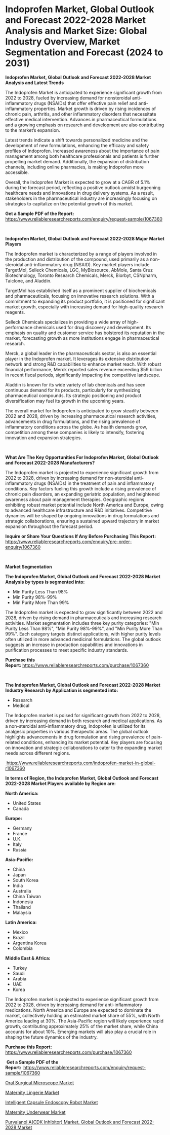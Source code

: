 <p><h1>Indoprofen Market, Global Outlook and Forecast 2022-2028 Market Analysis and Market Size: Global Industry Overview, Market Segmentation and Forecast (2024 to 2031)</h1></p><p><strong>Indoprofen Market, Global Outlook and Forecast 2022-2028 Market Analysis and Latest Trends</strong></p>
<p><p>The Indoprofen Market is anticipated to experience significant growth from 2022 to 2028, fueled by increasing demand for nonsteroidal anti-inflammatory drugs (NSAIDs) that offer effective pain relief and anti-inflammatory properties. Market growth is driven by rising incidences of chronic pain, arthritis, and other inflammatory disorders that necessitate effective medical intervention. Advances in pharmaceutical formulations and a growing emphasis on research and development are also contributing to the market’s expansion.</p><p>Latest trends indicate a shift towards personalized medicine and the development of new formulations, enhancing the efficacy and safety profiles of Indoprofen. Increased awareness about the importance of pain management among both healthcare professionals and patients is further propelling market demand. Additionally, the expansion of distribution channels, including online pharmacies, is making Indoprofen more accessible.</p><p>Overall, the Indoprofen Market is expected to grow at a CAGR of 5.1% during the forecast period, reflecting a positive outlook amidst burgeoning healthcare needs and innovations in drug delivery systems. As a result, stakeholders in the pharmaceutical industry are increasingly focusing on strategies to capitalize on the potential growth of this market.</p></p>
<p><strong>Get a Sample PDF of the Report:&nbsp;</strong> <a href="https://www.reliableresearchreports.com/enquiry/request-sample/1067360?utm_campaign=11&utm_medium=2&utm_source=Github&utm_content=ia&utm_term=04122024&utm_id=indoprofen-market-global-outlook-and-forecast-2022-2028">https://www.reliableresearchreports.com/enquiry/request-sample/1067360</a></p>
<p>&nbsp;</p>
<p><strong>Indoprofen Market, Global Outlook and Forecast 2022-2028 Major Market Players</strong></p>
<p><p>The Indoprofen market is characterized by a range of players involved in the production and distribution of the compound, used primarily as a non-steroidal anti-inflammatory drug (NSAID). Key market players include TargetMol, Selleck Chemicals, LGC, MyBiosource, AbMole, Santa Cruz Biotechnology, Toronto Research Chemicals, Merck, Biorbyt, CSNpharm, Taiclone, and Aladdin.</p><p>TargetMol has established itself as a prominent supplier of biochemicals and pharmaceuticals, focusing on innovative research solutions. With a commitment to expanding its product portfolio, it is positioned for significant market growth, especially with increasing demand for high-quality research reagents.</p><p>Selleck Chemicals specializes in providing a wide array of high-performance chemicals used for drug discovery and development. Its emphasis on quality and customer service has bolstered its reputation in the market, forecasting growth as more institutions engage in pharmaceutical research.</p><p>Merck, a global leader in the pharmaceuticals sector, is also an essential player in the Indoprofen market. It leverages its extensive distribution network and strong R&D capabilities to enhance market reach. With robust financial performance, Merck reported sales revenue exceeding $59 billion in recent fiscal periods, significantly impacting the competitive landscape.</p><p>Aladdin is known for its wide variety of lab chemicals and has seen continuous demand for its products, particularly for synthesizing pharmaceutical compounds. Its strategic positioning and product diversification may fuel its growth in the upcoming years.</p><p>The overall market for Indoprofen is anticipated to grow steadily between 2022 and 2028, driven by increasing pharmaceutical research activities, advancements in drug formulations, and the rising prevalence of inflammatory conditions across the globe. As health demands grow, competition among these companies is likely to intensify, fostering innovation and expansion strategies.</p></p>
<p>&nbsp;</p>
<p><strong>What Are The Key Opportunities For Indoprofen Market, Global Outlook and Forecast 2022-2028 Manufacturers?</strong></p>
<p><p>The Indoprofen market is projected to experience significant growth from 2022 to 2028, driven by increasing demand for non-steroidal anti-inflammatory drugs (NSAIDs) in the treatment of pain and inflammatory conditions. Key factors fueling this growth include a rising prevalence of chronic pain disorders, an expanding geriatric population, and heightened awareness about pain management therapies. Geographic regions exhibiting robust market potential include North America and Europe, owing to advanced healthcare infrastructure and R&D initiatives. Competitive dynamics will be shaped by ongoing innovations in drug formulations and strategic collaborations, ensuring a sustained upward trajectory in market expansion throughout the forecast period.</p></p>
<p><strong>Inquire or Share Your Questions If Any Before Purchasing This Report:</strong> <a href="https://www.reliableresearchreports.com/enquiry/pre-order-enquiry/1067360?utm_campaign=11&utm_medium=2&utm_source=Github&utm_content=ia&utm_term=04122024&utm_id=indoprofen-market-global-outlook-and-forecast-2022-2028">https://www.reliableresearchreports.com/enquiry/pre-order-enquiry/1067360</a></p>
<p>&nbsp;</p>
<p><strong>Market Segmentation</strong></p>
<p><strong>The Indoprofen Market, Global Outlook and Forecast 2022-2028 Market Analysis by types is segmented into:</strong></p>
<p><ul><li>Min Purity Less Than 98%</li><li>Min Purity 98%-99%</li><li>Min Purity More Than 99%</li></ul></p>
<p><p>The Indoprofen market is expected to grow significantly between 2022 and 2028, driven by rising demand in pharmaceuticals and increasing research activities. Market segmentation includes three key purity categories: "Min Purity Less Than 98%", "Min Purity 98%-99%", and "Min Purity More Than 99%". Each category targets distinct applications, with higher purity levels often utilized in more advanced medicinal formulations. The global outlook suggests an increase in production capabilities and innovations in purification processes to meet specific industry standards.</p></p>
<p><strong>Purchase this Report:&nbsp;</strong><a href="https://www.reliableresearchreports.com/purchase/1067360?utm_campaign=11&utm_medium=2&utm_source=Github&utm_content=ia&utm_term=04122024&utm_id=indoprofen-market-global-outlook-and-forecast-2022-2028">https://www.reliableresearchreports.com/purchase/1067360</a></p>
<p>&nbsp;</p>
<p><strong>The Indoprofen Market, Global Outlook and Forecast 2022-2028 Market Industry Research by Application is segmented into:</strong></p>
<p><ul><li>Research</li><li>Medical</li></ul></p>
<p><p>The Indoprofen market is poised for significant growth from 2022 to 2028, driven by increasing demand in both research and medical applications. As a non-steroidal anti-inflammatory drug, Indoprofen is utilized for its analgesic properties in various therapeutic areas. The global outlook highlights advancements in drug formulation and rising prevalence of pain-related conditions, enhancing its market potential. Key players are focusing on innovation and strategic collaborations to cater to the expanding market needs across different regions.</p></p>
<p><a href="https://www.reliableresearchreports.com/indoprofen-market-in-global-r1067360?utm_campaign=11&utm_medium=2&utm_source=Github&utm_content=ia&utm_term=04122024&utm_id=indoprofen-market-global-outlook-and-forecast-2022-2028">&nbsp;https://www.reliableresearchreports.com/indoprofen-market-in-global-r1067360</a></p>
<p><strong>In terms of Region, the Indoprofen Market, Global Outlook and Forecast 2022-2028 Market Players available by Region are:</strong></p>
<p>
    <p> <strong> North America: </strong>
        <ul>
            <li>United States</li>
            <li>Canada</li>
        </ul>
        </p> 
    <p> <strong> Europe: </strong>
        <ul>
            <li>Germany</li>
            <li>France</li>
            <li>U.K.</li>
            <li>Italy</li>
            <li>Russia</li>
        </ul>
        </p> 
    <p> <strong> Asia-Pacific: </strong>
        <ul>
            <li>China</li>
            <li>Japan</li>
            <li>South Korea</li>
            <li>India</li>
            <li>Australia</li>
            <li>China Taiwan</li>
            <li>Indonesia</li>
            <li>Thailand</li>
            <li>Malaysia</li>
        </ul>
        </p> 
    <p> <strong> Latin America: </strong>
        <ul>
            <li>Mexico</li>
            <li>Brazil</li>
            <li>Argentina Korea</li>
            <li>Colombia</li>
        </ul>
        </p> 
    <p> <strong> Middle East & Africa: </strong>
        <ul>
            <li>Turkey</li>
            <li>Saudi</li>
            <li>Arabia</li>
            <li>UAE</li>
            <li>Korea</li>
        </ul>
    </p>
    </p>
<p><p>The Indoprofen market is projected to experience significant growth from 2022 to 2028, driven by increasing demand for anti-inflammatory medications. North America and Europe are expected to dominate the market, collectively holding an estimated market share of 55%, with North America leading at 30%. The Asia-Pacific region will likely experience rapid growth, contributing approximately 25% of the market share, while China accounts for about 10%. Emerging markets will also play a crucial role in shaping the future dynamics of the industry.</p></p>
<p><strong>Purchase this Report: </strong><a href="https://www.reliableresearchreports.com/purchase/1067360?utm_campaign=11&utm_medium=2&utm_source=Github&utm_content=ia&utm_term=04122024&utm_id=indoprofen-market-global-outlook-and-forecast-2022-2028">https://www.reliableresearchreports.com/purchase/1067360</a></p>
<p>&nbsp;<strong>Get a Sample PDF of the Report:&nbsp;&nbsp;</strong><a href="https://www.reliableresearchreports.com/enquiry/request-sample/1067360?utm_campaign=11&utm_medium=2&utm_source=Github&utm_content=ia&utm_term=04122024&utm_id=indoprofen-market-global-outlook-and-forecast-2022-2028">https://www.reliableresearchreports.com/enquiry/request-sample/1067360</a></p>
<p><strong></strong></p>
<p><p><a href="https://issuu.com/reportprime-2/docs/oral-surgical-microscope-market-size-2030.pptx?utm_campaign=11&utm_medium=2&utm_source=Github&utm_content=ia&utm_term=04122024&utm_id=indoprofen-market-global-outlook-and-forecast-2022-2028">Oral Surgical Microscope Market</a></p><p><a href="https://www.linkedin.com/pulse/maternity-lingerie-market-investigation-industry-evolution-cawhc?utm_campaign=11&utm_medium=2&utm_source=Github&utm_content=ia&utm_term=04122024&utm_id=indoprofen-market-global-outlook-and-forecast-2022-2028">Maternity Lingerie Market</a></p><p><a href="https://issuu.com/reportprime-2/docs/intelligent-capsule-endoscopy-robot-market-size-20?utm_campaign=11&utm_medium=2&utm_source=Github&utm_content=ia&utm_term=04122024&utm_id=indoprofen-market-global-outlook-and-forecast-2022-2028">Intelligent Capsule Endoscopy Robot Market</a></p><p><a href="https://www.linkedin.com/pulse/maternity-underwear-market-segmentation-geographical-regions-ktkkc?utm_campaign=11&utm_medium=2&utm_source=Github&utm_content=ia&utm_term=04122024&utm_id=indoprofen-market-global-outlook-and-forecast-2022-2028">Maternity Underwear Market</a></p><p><a href="https://github.com/ChiragRp1/Market-Research-Report-List-6/blob/main/purvalanol-acdk-inhibitor-market-global-outlook-and-forecast-2022-2028-market.md?utm_campaign=11&utm_medium=2&utm_source=Github&utm_content=ia&utm_term=04122024&utm_id=indoprofen-market-global-outlook-and-forecast-2022-2028">Purvalanol A(CDK Inhibitor) Market, Global Outlook and Forecast 2022-2028 Market</a></p></p>